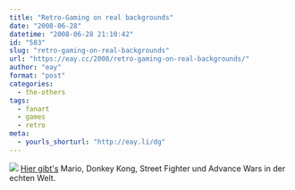 ```yaml
---
title: "Retro-Gaming on real backgrounds"
date: "2008-06-28"
datetime: "2008-06-28 21:10:42"
id: "583"
slug: "retro-gaming-on-real-backgrounds"
url: "https://eay.cc/2008/retro-gaming-on-real-backgrounds/"
author: "eay"
format: "post"
categories:
  - the-others
tags:
  - fanart
  - games
  - retro
meta:
  - yourls_shorturl: "http://eay.li/dg"
---
```


![](/uploads/2008/realvideogames.jpg) [Hier gibt's](http://www.fubiz.net/blog/index.php?2008/06/24/1820-retro-gaming-on-real-backgrounds) Mario, Donkey Kong, Street Fighter und Advance Wars in der echten Welt.
